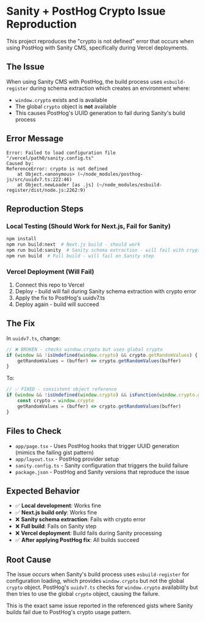 # Sanity + PostHog Crypto Issue Reproduction

This project reproduces the "crypto is not defined" error that occurs when using PostHog with Sanity CMS, specifically during Vercel deployments.

## The Issue

When using Sanity CMS with PostHog, the build process uses `esbuild-register` during schema extraction which creates an environment where:
- `window.crypto` exists and is available
- The global `crypto` object is **not** available  
- This causes PostHog's UUID generation to fail during Sanity's build process

## Error Message

```
Error: Failed to load configuration file "/vercel/path0/sanity.config.ts"
Caused by:
ReferenceError: crypto is not defined
    at Object.<anonymous> (~/node_modules/posthog-js/src/uuidv7.ts:222:46)
    at Object.newLoader [as .js] (~/node_modules/esbuild-register/dist/node.js:2262:9)
```

## Reproduction Steps

### Local Testing (Should Work for Next.js, Fail for Sanity)
```bash
npm install
npm run build:next  # Next.js build - should work
npm run build:sanity  # Sanity schema extraction - will fail with crypto error
npm run build  # Full build - will fail on Sanity step
```

### Vercel Deployment (Will Fail)
1. Connect this repo to Vercel
2. Deploy - build will fail during Sanity schema extraction with crypto error
3. Apply the fix to PostHog's uuidv7.ts
4. Deploy again - build will succeed

## The Fix

In `uuidv7.ts`, change:

```typescript
// ❌ BROKEN - checks window.crypto but uses global crypto
if (window && !isUndefined(window.crypto) && crypto.getRandomValues) {
    getRandomValues = (buffer) => crypto.getRandomValues(buffer)
}
```

To:

```typescript
// ✅ FIXED - consistent object reference
if (window && !isUndefined(window.crypto) && isFunction(window.crypto.getRandomValues)) {
    const crypto = window.crypto
    getRandomValues = (buffer) => crypto.getRandomValues(buffer)
}
```

## Files to Check

- `app/page.tsx` - Uses PostHog hooks that trigger UUID generation (mimics the failing gist pattern)
- `app/layout.tsx` - PostHog provider setup
- `sanity.config.ts` - Sanity configuration that triggers the build failure
- `package.json` - PostHog and Sanity versions that reproduce the issue

## Expected Behavior

- ✅ **Local development**: Works fine
- ✅ **Next.js build only**: Works fine  
- ❌ **Sanity schema extraction**: Fails with crypto error
- ❌ **Full build**: Fails on Sanity step
- ❌ **Vercel deployment**: Build fails during Sanity processing
- ✅ **After applying PostHog fix**: All builds succeed

## Root Cause

The issue occurs when Sanity's build process uses `esbuild-register` for configuration loading, which provides `window.crypto` but not the global `crypto` object. PostHog's `uuidv7.ts` checks for `window.crypto` availability but then tries to use the global `crypto` object, causing the failure.

This is the exact same issue reported in the referenced gists where Sanity builds fail due to PostHog's crypto usage pattern. 